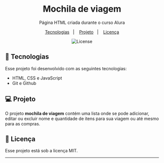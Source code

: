 
<h1 align="center"> Mochila de viagem </h1>

<p align="center"> Página HTML criada durante o curso Alura </p>

  <p align="center">
  <a href="#-tecnologias">Tecnologias</a>&nbsp;&nbsp;&nbsp;|&nbsp;&nbsp;&nbsp;
  <a href="#-projeto">Projeto</a>&nbsp;&nbsp;&nbsp;|&nbsp;&nbsp;&nbsp;
  <a href="#memo-licença">Licença</a>
</p>

<p align="center">
  <img alt="License" src="https://img.shields.io/static/v1?label=license&message=MIT&color=49AA26&labelColor=000000">
</p>

## 🚀 Tecnologias 

Esse projeto foi desenvolvido com as seguintes tecnologias:

- HTML, CSS e JavaScript
- Git e Github


## 💻 Projeto

O projeto **mochila de viagem** contém uma lista onde se pode adicionar, editar ou excluir nome e quantidade de itens para sua viagem ou até mesmo para as compras.

## :memo: Licença

Esse projeto está sob a licença MIT.

---
